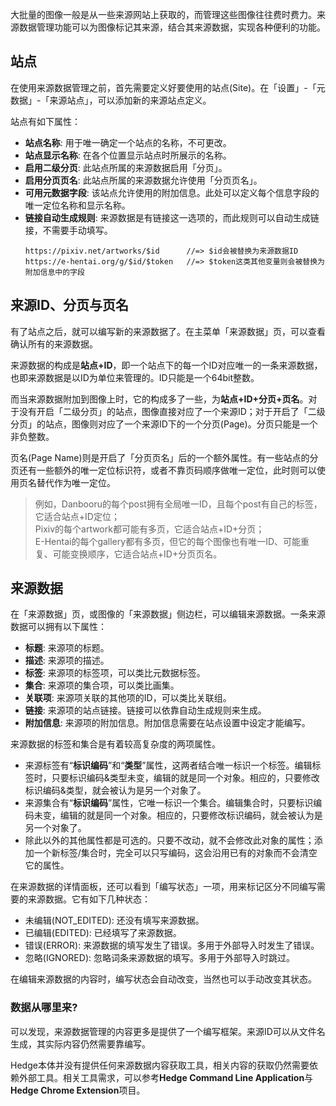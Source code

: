 大批量的图像一般是从一些来源网站上获取的，而管理这些图像往往费时费力。来源数据管理功能可以为图像标记其来源，结合其来源数据，实现各种便利的功能。

## 站点

在使用来源数据管理之前，首先需要定义好要使用的站点(Site)。在「设置」-「元数据」-「来源站点」，可以添加新的来源站点定义。

站点有如下属性：
* **站点名称**: 用于唯一确定一个站点的名称，不可更改。
* **站点显示名称**: 在各个位置显示站点时所展示的名称。
* **启用二级分页**: 此站点所属的来源数据启用「分页」。
* **启用分页页名**: 此站点所属的来源数据允许使用「分页页名」。
* **可用元数据字段**: 该站点允许使用的附加信息。此处可以定义每个信息字段的唯一定位名称和显示名称。
* **链接自动生成规则**: 来源数据是有链接这一选项的，而此规则可以自动生成链接，不需要手动填写。  
    ```
    https://pixiv.net/artworks/$id      //=> $id会被替换为来源数据ID
    https://e-hentai.org/g/$id/$token   //=> $token这类其他变量则会被替换为附加信息中的字段
    ```

## 来源ID、分页与页名

有了站点之后，就可以编写新的来源数据了。在主菜单「来源数据」页，可以查看确认所有的来源数据。

来源数据的构成是**站点+ID**，即一个站点下的每一个ID对应唯一的一条来源数据，也即来源数据是以ID为单位来管理的。ID只能是一个64bit整数。

而当来源数据附加到图像上时，它的构成多了一些，为**站点+ID+分页+页名**。对于没有开启「二级分页」的站点，图像直接对应了一个来源ID；对于开启了「二级分页」的站点，图像则对应了一个来源ID下的一个分页(Page)。分页只能是一个非负整数。

页名(Page Name)则是开启了「分页页名」后的一个额外属性。有一些站点的分页还有一些额外的唯一定位标识符，或者不靠页码顺序做唯一定位，此时则可以使用页名替代作为唯一定位。

> 例如，Danbooru的每个post拥有全局唯一ID，且每个post有自己的标签，它适合站点+ID定位；  
> Pixiv的每个artwork都可能有多页，它适合站点+ID+分页；  
> E-Hentai的每个gallery都有多页，但它的每个图像也有唯一ID、可能重复、可能变换顺序，它适合站点+ID+分页页名。

## 来源数据

在「来源数据」页，或图像的「来源数据」侧边栏，可以编辑来源数据。一条来源数据可以拥有以下属性：
* **标题**: 来源项的标题。
* **描述**: 来源项的描述。
* **标签**: 来源项的标签项，可以类比元数据标签。
* **集合**: 来源项的集合项，可以类比画集。
* **关联项**: 来源项关联的其他项的ID，可以类比关联组。
* **链接**: 来源项的站点链接。链接可以依靠自动生成规则来生成。
* **附加信息**: 来源项的附加信息。附加信息需要在站点设置中设定才能编写。

来源数据的标签和集合是有着较高复杂度的两项属性。
* 来源标签有“**标识编码**”和“**类型**”属性，这两者结合唯一标识一个标签。编辑标签时，只要标识编码&类型未变，编辑的就是同一个对象。相应的，只要修改标识编码&类型，就会被认为是另一个对象了。
* 来源集合有“**标识编码**”属性，它唯一标识一个集合。编辑集合时，只要标识编码未变，编辑的就是同一个对象。相应的，只要修改标识编码，就会被认为是另一个对象了。
* 除此以外的其他属性都是可选的。只要不改动，就不会修改此对象的属性；添加一个新标签/集合时，完全可以只写编码，这会沿用已有的对象而不会清空它的属性。

在来源数据的详情面板，还可以看到「编写状态」一项，用来标记区分不同编写需要的来源数据。它有如下几种状态：
* 未编辑(NOT_EDITED): 还没有填写来源数据。
* 已编辑(EDITED): 已经填写了来源数据。
* 错误(ERROR): 来源数据的填写发生了错误。多用于外部导入时发生了错误。
* 忽略(IGNORED): 忽略词条来源数据的填写。多用于外部导入时跳过。

在编辑来源数据的内容时，编写状态会自动改变，当然也可以手动改变其状态。

### 数据从哪里来?

可以发现，来源数据管理的内容更多是提供了一个编写框架。来源ID可以从文件名生成，其实际内容仍然需要靠编写。

Hedge本体并没有提供任何来源数据内容获取工具，相关内容的获取仍然需要依赖外部工具。相关工具需求，可以参考**Hedge Command Line Application**与**Hedge Chrome Extension**项目。
